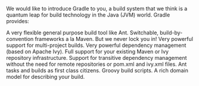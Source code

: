 We would like to introduce Gradle to you, a build system that we think is a quantum leap for build technology in the Java (JVM) world. Gradle provides:

A very flexible general purpose build tool like Ant.
Switchable, build-by-convention frameworks a la Maven. But we never lock you in!
Very powerful support for multi-project builds.
Very powerful dependency management (based on Apache Ivy).
Full support for your existing Maven or Ivy repository infrastructure.
Support for transitive dependency management without the need for remote repositories or pom.xml and ivy.xml files.
Ant tasks and builds as first class citizens.
Groovy build scripts.
A rich domain model for describing your build.
